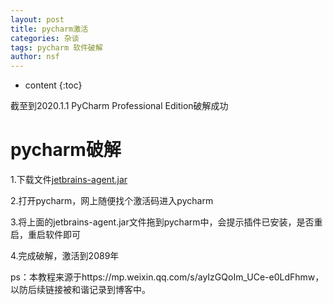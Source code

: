 ```yaml
---
layout: post
title: pycharm激活
categories: 杂谈
tags: pycharm 软件破解
author: nsf
---
```


* content
{:toc}

截至到2020.1.1 PyCharm Professional Edition破解成功




# pycharm破解

1.下载文件[jetbrains-agent.jar](https://raw.githubusercontent.com/nsf-github/tdxlj.github.io/master/_posts/soft/jetbrains-agent.jar )

2.打开pycharm，网上随便找个激活码进入pycharm

3.将上面的jetbrains-agent.jar文件拖到pycharm中，会提示插件已安装，是否重启，重启软件即可

4.完成破解，激活到2089年

ps：本教程来源于https://mp.weixin.qq.com/s/ayIzGQoIm_UCe-e0LdFhmw，以防后续链接被和谐记录到博客中。


